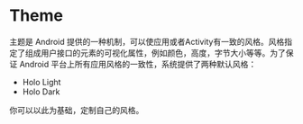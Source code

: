 # Theme

主题是 Android 提供的一种机制，可以使应用或者Activity有一致的风格。风格指定了组成用户接口的元素的可视化属性，例如颜色，高度，字节大小等等。为了保证 Android 平台上所有应用风格的一致性，系统提供了两种默认风格：

* Holo Light
* Holo Dark

你可以以此为基础，定制自己的风格。
